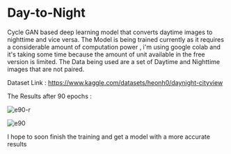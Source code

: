 # Day-to-Night
Cycle GAN based deep learning model that converts daytime images to nighttime and vice versa.
The Model is being trained currently as it requires a considerable amount of computation power , i'm using google colab and it's taking some time because the amount of unit available in the free version is limited.
The Data being used are a set of Daytime and Nighttime images that are not paired.   


Dataset Link : https://www.kaggle.com/datasets/heonh0/daynight-cityview

The Results after 90 epochs :

![e90-r](https://github.com/aditya-mishra01/Day-to-Night/assets/55494834/51f84692-fdfc-476a-887c-804fe2b7031c)


![e90](https://github.com/aditya-mishra01/Day-to-Night/assets/55494834/7bd2bfd5-58b9-434d-ab3d-89267b22e553)

I hope to soon finish the training and get a model with a more accurate results 
